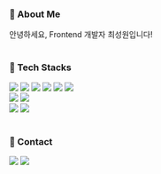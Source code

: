 <div><h3>🫧 About Me</h3></div>
<div>
안녕하세요, Frontend 개발자 최성원입니다!
</div>
<br/>

<div><h3>🫧 Tech Stacks</h3></div>
<!-- <h4>★ Main Stacks ★</h4> -->
<div>
<img src="https://img.shields.io/badge/JavaScript-F7DF1E?style=flat-circle&logo=JavaScript&logoColor=black" />
  <img src="https://img.shields.io/badge/TypeScript-007ACC?style=flat-circle&logo=typescript&logoColor=white"/>
<img src = "https://img.shields.io/badge/React-61DAFB?style=flat-circle&logo=react&logoColor=black" />

<!-- <img src="https://img.shields.io/badge/HTML5-E34F26?style=flat-circle&logo=html5&logoColor=white" />
<img src = "https://img.shields.io/badge/Sass-CC6699?style=flat-circle&logo=sass&logoColor=white" /> -->
<!--
<img src="https://img.shields.io/badge/CSS3-1572B6?style=flat-circle&logo=css3&logoColor=white"/>
<img src="https://img.shields.io/badge/Tailwind CSS-06B6D4?style=flat-circle&logo=Tailwind CSS&logoColor=white"/>
-->
<!-- <img src = "https://img.shields.io/badge/jQuery-0769AD?style=flat-circle&logo=jquery&logoColor=white" /> -->
<img src="https://img.shields.io/badge/Next.js-000000?style=flat-circle&logo=nextdotjs&logoColor=white"/>
<img src="https://img.shields.io/badge/Nest.js-E0234E?style=flat-circle&logo=nestjs&logoColor=white"/>
<img src="https://img.shields.io/badge/D3.js-F9A03C?style=flat-circle&logo=D3dotjs&logoColor=white"/>
<br/>

<img src="https://img.shields.io/badge/C-A8B9CC?style=flat-circle&logo=C&logoColor=black"/>
<img src="https://img.shields.io/badge/C++-00599C?style=flat-circle&logo=cplusplus&logoColor=white"/>
<br/>

<img src="https://img.shields.io/badge/Python-3776AB?style=flat-circle&logo=Python&logoColor=white"/>
<img src="https://img.shields.io/badge/Pytorch-EE4C2C?style=flat-circle&logo=Pytorch&logoColor=white"/>

</div>

<!-- <br/>
<div><h3>🫧 Experience</h3></div>
<div>
</div> -->

<br/>
<div><h3>🫧 Contact</h3></div>
<div>
<a href="mailto:nowgnoesiohc@gmail.com"><img src="https://img.shields.io/badge/Mail-EA4335?style=flat-circle&logo=Gmail&logoColor=white" /></a>
<a href="https://www.linkedin.com/in/seongwon-choi-23812126a/"><img src="https://img.shields.io/badge/LinkedIn-0A66C2?style=flat-circle&logo=LinkedIn&logoColor=white" /></a>
<!-- <a href="https://nowgnoesiohc.tistory.com/"><img src="https://img.shields.io/badge/Tistory-000000?style=flat-circle&logo=Tistory&logoColor=white" /></a> -->
</div>

